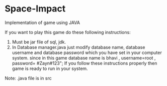 # Space-Impact
Implementation of game using JAVA


  If you want to play this game do  these following instructions:
 1) Must be jar file of sql, jdk.
 2) In Database manager.java just modify database name, database username and database password which you have set in your computer system. since in this game  database name is bhavi , username=root , password= #Zayn#123"; If you follow these instructions properly then  game is ready to run in your system.

Note: .java file is in  src 
